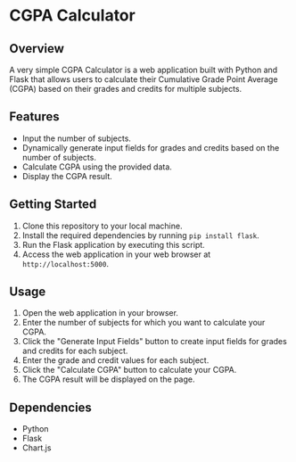 # CGPA Calculator

## Overview

A very simple CGPA Calculator is a web application built with Python and Flask that allows users to calculate their Cumulative Grade Point Average (CGPA) based on their grades and credits for multiple subjects. 

## Features

- Input the number of subjects.
- Dynamically generate input fields for grades and credits based on the number of subjects.
- Calculate CGPA using the provided data.
- Display the CGPA result.
  
## Getting Started

1. Clone this repository to your local machine.
2. Install the required dependencies by running `pip install flask`.
3. Run the Flask application by executing this script.
4. Access the web application in your web browser at `http://localhost:5000`.

## Usage

1. Open the web application in your browser.
2. Enter the number of subjects for which you want to calculate your CGPA.
3. Click the "Generate Input Fields" button to create input fields for grades and credits for each subject.
4. Enter the grade and credit values for each subject.
5. Click the "Calculate CGPA" button to calculate your CGPA.
6. The CGPA result will be displayed on the page.

## Dependencies

- Python
- Flask
- Chart.js
